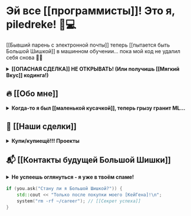 # Эй все [[программисты]]! Это я, piledreke! 🎩💻

[[Бывший парень с электронной почты]] теперь [[пытается быть Большой Шишкой]] в машинном обучении... пока мой код не удалил себя снова 🤖💥

<details>
<summary><b>[[ОПАСНАЯ СДЕЛКА]] НЕ ОТКРЫВАТЬ! (Или получишь [[Мягкий Вкус]] кодинга!)</b></summary>
<div align="center">
  <img src="./assets/my_spamton.gif" width="500" alt="Spamton G. Spamton">
  
  > "ЭЙ ВСЕ! ЭТО Я, [[PILEDREKE]]! ТЫ [1000-ый посетитель] МОЕГО ПРОФИЛЯ!" 
  > <br> — Гарантирую, что это не [ссылка удалена]
</div>
</details>

## 🔥 [[Обо мне]]

<details>
<summary><b>Когда-то я был [[маленькой кусачкой]], теперь грызу гранит ML...</b></summary>

Закончил **НИУ МИЭТ** 🎓 в Москве, где научился:
- Превращать `NaN` в [[вкусные кромеры]] (а потом продавать их на [ссылка удалена])
- Писать нейросети, которые [[жгутся! Ау! Стоп!]] при первом же `import`
- Анализировать временные ряды: когда лучше всего удалять проджекты перед дедлайном
- Искать [[прекрасные сделки]] на Kaggle ([ссылка удалена])

**Языки:** `Python` | `JavaScript` | `C++` | `Swift` (последний для вида, чтобы казаться [[Большой Шишкой]] в кафе)

**ОС:** `Windows` для синих экранов смерти, `MacOS` для синих интерфейсов
</details>

## 💼 [[Наши сделки]]

<details>
<summary><b>Купи/купиещё!!! Проекты</b></summary>

**[Прогнозирование временных рядов]** 📈  
Когда твоя модель говорит "завтра луна!", а биржа: [ссылка удалена]

**[Нейросети-невидимки]** 👻  
Работают идеально!.. пока не пытаешься найти их в репозитории ([[Гиперссылка заблокирована]])

**[Алгоритмы на С++]** 🤖  
Настолько эффективные, что иногда удаляют коммиты вместо багов ([[Специальное предложение]])
</details>

## 📬 [[Контакты будущей Большой Шишки]]

<details>
<summary><b>Не успеешь оглянуться - я уже в твоём спаме!</b></summary>

- **Почта:** [piledreke@gmail.com](mailto:piledreke@gmail.com)  
  `Перевести [x] кромеров?`  
  `Шанс ответа: 1 - (0.99)^n_попыток`

- **Телеграм:** [@piledreke](https://t.me/piledreke)  
  `Гарантирую ответ через 3-5 рабочих [ссылка удалена]`

- **GitHub:** Ты уже здесь!  
  `Рекомендую [[запастись на зиму]] перед просмотром кода`
</details>

```cpp
if (you.ask("Стану ли я Большой Шишкой?")) {
    std::cout << "Только после покупки моего [КейГена]!\n";
    system("rm -rf ~/career"); // [[Секрет успеха]]
}
